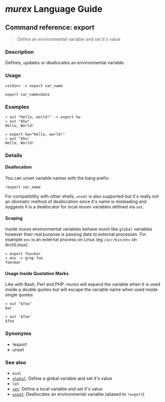 # _murex_ Language Guide

## Command reference: export

> Define an environmental variable and set it's value

### Description

Defines, updates or deallocates an environmental variable.

### Usage

    <stdin> -> export var_name

    export var_name=data

### Examples

    » out "Hello, world!" -> export hw
    » out "$hw"
    Hello, World!

    » export hw="Hello, world!"
    » out "$hw"
    Hello, World!

### Details

#### Deallocation

You can unset variable names with the bang prefix:

    !export var_name

For compatibility with other shells, `unset` is also supported but it's really
not an idiomatic method of deallocation since it's name is misleading and
suggests it is a deallocator for local _murex_ variables defined via `set`.

#### Scoping

Inside _murex_ environmental variables behave much like `global` variables
however their real purpose is passing data to external processes. For example
`env` is an external process on Linux (eg `/usr/bin/env` on ArchLinux):

    » export foo=bar
    » env -> grep foo
    foo=bar

#### Usage Inside Quotation Marks

Like with Bash, Perl and PHP: _murex_ will expand the variable when it is used
inside a double quotes but will escape the variable name when used inside single
quotes:

    » out "$foo"
    bar

    » out '$foo'
    $foo

### Synonyms

* !export
* unset

### See also

* `eval`
* [`global`](global.md): Define a global variable and set it's value
* `let`
* [`set`](set.md): Define a local variable and set it's value
* [`unset`](unset.md): Deallocates an environmental variable (aliased to `!export`)
